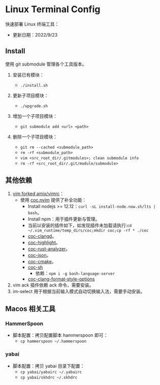 # Linux Terminal Config

快速部署 Linux 终端工具：

- 更新日期：2022/9/23

## Install

使用 git submodule 管理各个工具版本。

1. 安装已有模块：

   - `./install.sh`

2. 更新子项目模块：

   - `./upgrade.sh`

3. 增加一个子项目模块：

   - `git submodule add <url> <path>`

4. 删除一个子项目模块：
   - `git rm --cached <submodule_path>`
   - `rm -rf <submodule_path>`
   - `vim <src_root_dir/.gitmodules>; clean submodule info`
   - `rm -rf <src_root_dir/.git/module/submodule>`

## 其他依赖

1. [vim forked amix/vimrc](https://github.com/HATTER-LONG/vimrc)：
   - 使用 [coc.nvim](https://github.com/neoclide/coc.nvim) 提供了补全功能：
     - Install nodejs >= 12.12：`curl -sL install-node.now.sh/lts | bash`。
     - Install npm：用于插件更新与管理。
     - 当前以安装的插件如下，如发现插件未加载请执行:`cd ~/.vim_runtime/temp_dirs/coc;mkdir coc;cp -rf * ./coc`
     - [coc-clangd](https://github.com/clangd/coc-clangd)。
     - [coc-highlight](https://github.com/neoclide/coc-highlight)。
     - [coc-rust-analyzer](https://github.com/fannheyward/coc-rust-analyzer)。
     - [coc-json](https://github.com/neoclide/coc-json)。
     - [coc-cmake](https://github.com/voldikss/coc-cmake)。
     - [coc-sh](https://github.com/josa42/coc-sh)
       - 依赖：`npm i -g bash-language-server`
     - [coc-clang-format-style-options](https://www.npmjs.com/package/coc-clang-format-style-options)
2. vim ack 插件依赖 ack 命令，需要安装。
3. im-select 用于根据当前输入模式自动切换输入法，需要手动安装。

## Macos 相关工具

### HammerSpoon

- 脚本配置：拷贝配置脚本 hammerspoon 即可：
  - `cp hammerspoon ~/.hammerspoon`

### yabai

- 脚本配置：拷贝 yabai 目录下配置：
  - `cp yabai/yabairc ~/.yabairc`
  - `cp yabai/skhdrc ~/.skhdrc`
